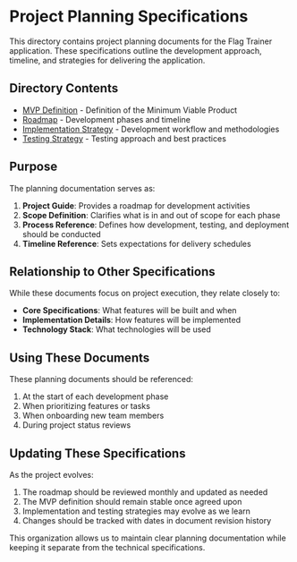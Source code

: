 # Project Planning Specifications

This directory contains project planning documents for the Flag Trainer application. These specifications outline the development approach, timeline, and strategies for delivering the application.

## Directory Contents

- [MVP Definition](mvp.md) - Definition of the Minimum Viable Product
- [Roadmap](roadmap.md) - Development phases and timeline
- [Implementation Strategy](implementation-strategy.md) - Development workflow and methodologies
- [Testing Strategy](testing-strategy.md) - Testing approach and best practices

## Purpose

The planning documentation serves as:

1. **Project Guide**: Provides a roadmap for development activities
2. **Scope Definition**: Clarifies what is in and out of scope for each phase
3. **Process Reference**: Defines how development, testing, and deployment should be conducted
4. **Timeline Reference**: Sets expectations for delivery schedules

## Relationship to Other Specifications

While these documents focus on project execution, they relate closely to:

- **Core Specifications**: What features will be built and when
- **Implementation Details**: How features will be implemented
- **Technology Stack**: What technologies will be used

## Using These Documents

These planning documents should be referenced:

1. At the start of each development phase
2. When prioritizing features or tasks
3. When onboarding new team members
4. During project status reviews

## Updating These Specifications

As the project evolves:

1. The roadmap should be reviewed monthly and updated as needed
2. The MVP definition should remain stable once agreed upon
3. Implementation and testing strategies may evolve as we learn
4. Changes should be tracked with dates in document revision history

This organization allows us to maintain clear planning documentation while keeping it separate from the technical specifications.
